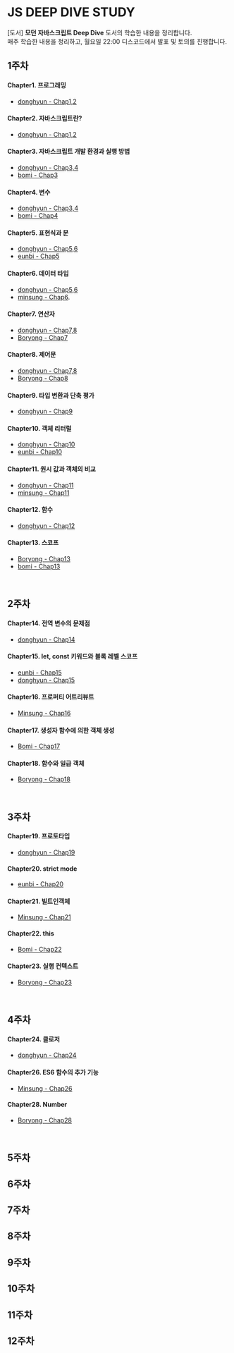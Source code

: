 # JS DEEP DIVE STUDY
[도서] <strong>모던 자바스크립트 Deep Dive</strong> 도서의 학습한 내용을 정리합니다. <br />
매주 학습한 내용을 정리하고, 월요일 22:00 디스코드에서 발표 및 토의를 진행합니다.

## 1주차

#### Chapter1. 프로그래밍
- [donghyun - Chap1,2](https://cloudy-holly-961.notion.site/Chapter-1-2-b068706299d54614910e4a80676cce4a)

#### Chapter2. 자바스크립트란?
- [donghyun - Chap1,2](https://cloudy-holly-961.notion.site/Chapter-1-2-b068706299d54614910e4a80676cce4a)

#### Chapter3. 자바스크립트 개발 환경과 실행 방법
- [donghyun - Chap3,4](https://cloudy-holly-961.notion.site/Chapter-3-4-19485bb1693b4393bfa8f6c5a4f91c67)
- [bomi - Chap3](https://github.com/kwonET/FEDeepDive?tab=readme-ov-file#chapter3-%EC%9E%90%EB%B0%94%EC%8A%A4%ED%81%AC%EB%A6%BD%ED%8A%B8-%EA%B0%9C%EB%B0%9C-%ED%99%98%EA%B2%BD%EA%B3%BC-%EC%8B%A4%ED%96%89-%EB%B0%A9%EB%B2%95)

#### Chapter4. 변수
- [donghyun - Chap3,4](https://cloudy-holly-961.notion.site/Chapter-3-4-19485bb1693b4393bfa8f6c5a4f91c67)
- [bomi - Chap4](https://github.com/kwonET/FEDeepDive?tab=readme-ov-file#chapter4-%EB%B3%80%EC%88%98)

#### Chapter5. 표현식과 문
- [donghyun - Chap5,6](https://cloudy-holly-961.notion.site/Chapter-5-6-a247155dbf1e40949a1a3a5ea7b8ac1b)
- [eunbi - Chap5](https://tungsten-walkover-3bb.notion.site/Chapter-05-10a1fad468cc8080a5d8dce6d03385f9?pvs=4)
  
#### Chapter6. 데이터 타입
- [donghyun - Chap5,6](https://cloudy-holly-961.notion.site/Chapter-5-6-a247155dbf1e40949a1a3a5ea7b8ac1b)
- [minsung - Chap6](https://blush-star-c24.notion.site/6-320420f383d84b0ea1b517d40ddf8fc4?pvs=4).

#### Chapter7. 연산자
- [donghyun - Chap7,8](https://cloudy-holly-961.notion.site/Chapter-7-8-5e96778487ac48c3b824ca9c45ee391d)
- [Boryong - Chap7](https://thin-brisket-ae4.notion.site/7-764753d12baa436791fcc3fdf3edd24f?pvs=4)

#### Chapter8. 제어문
- [donghyun - Chap7,8](https://cloudy-holly-961.notion.site/Chapter-7-8-5e96778487ac48c3b824ca9c45ee391d)
- [Boryong - Chap8](https://thin-brisket-ae4.notion.site/8-215508472b564702911af1e222af6da3?pvs=4)

#### Chapter9. 타입 변환과 단축 평가
- [donghyun - Chap9](https://cloudy-holly-961.notion.site/Chapter-09-b0da7f2126e04e9781d014a61010df53?pvs=74)

#### Chapter10. 객체 리터럴
- [donghyun - Chap10](https://cloudy-holly-961.notion.site/Chapter-10-101f8947b07d80c492f4e663b7b33230)
- [eunbi - Chap10](https://tungsten-walkover-3bb.notion.site/Chapter-10-10a1fad468cc80e5980ff71c7b34251d?pvs=4)

#### Chapter11. 원시 값과 객체의 비교
- [donghyun - Chap11](https://cloudy-holly-961.notion.site/Chapter11-102f8947b07d80f88db6dd6009c0626b)
- [minsung - Chap11](https://blush-star-c24.notion.site/11-109d60de1d3f80e2a2c0f1cf8421b684?pvs=4)

#### Chapter12. 함수
- [donghyun - Chap12](https://cloudy-holly-961.notion.site/Chapter-12-105f8947b07d808e8894f9f31e8d1fa4?pvs=74)

#### Chapter13. 스코프
- [Boryong - Chap13](https://thin-brisket-ae4.notion.site/13-91890b7245ea4f5bb638be7c9f81c21b?pvs=4)
- [bomi - Chap13](https://github.com/kwonET/FEDeepDive?tab=readme-ov-file#chapter13-%EC%8A%A4%EC%BD%94%ED%94%84)

<br/>

## 2주차
#### Chapter14. 전역 변수의 문제점
- [donghyun - Chap14](https://cloudy-holly-961.notion.site/Chapter-14-10cf8947b07d808289efd3d5205b0225)
#### Chapter15. let, const 키워드와 블록 레벨 스코프
- [eunbi - Chap15](https://tungsten-walkover-3bb.notion.site/Chapter-15-let-const-1111fad468cc801ea6f7c04200fb3cca?pvs=4)
- [donghyun - Chap15](https://cloudy-holly-961.notion.site/Chapter15-111f8947b07d8079b742e459a25bdbc8)
#### Chapter16. 프로퍼티 어트리뷰트
- [Minsung - Chap16](https://blush-star-c24.notion.site/16-110d60de1d3f8015b19ac10a6fcc899b?pvs=4)
#### Chapter17. 생성자 함수에 의한 객체 생성
- [Bomi - Chap17](https://github.com/kwonET/FEDeepDive?tab=readme-ov-file#chapter17-%EC%83%9D%EC%84%B1%EC%9E%90-%ED%95%A8%EC%88%98%EC%97%90-%EC%9D%98%ED%95%9C-%EA%B0%9D%EC%B2%B4-%EC%83%9D%EC%84%B1)
#### Chapter18. 함수와 일급 객체
- [Boryong - Chap18](https://thin-brisket-ae4.notion.site/18-10c1725a42fe8051af02dad4a5ed0494?pvs=4)

<br/>

## 3주차
#### Chapter19. 프로토타입
- [donghyun - Chap19](https://cloudy-holly-961.notion.site/Chapter19-114f8947b07d80ed89dedc107223ac39?pvs=74)
#### Chapter20. strict mode
- [eunbi - Chap20](https://tungsten-walkover-3bb.notion.site/Chapter-20-strict-mode-11f1fad468cc802ba966c9b26646b742?pvs=4)
#### Chapter21. 빌트인객체
- [Minsung - Chap21](https://blush-star-c24.notion.site/21-117d60de1d3f80ab81bfde5a5338df1c?pvs=4)
#### Chapter22. this
- [Bomi - Chap22](https://github.com/kwonET/FEDeepDive?tab=readme-ov-file#chapter22-this)
#### Chapter23. 실행 컨텍스트
- [Boryong - Chap23](https://thin-brisket-ae4.notion.site/23-1121725a42fe8082b0b3f039423e025e?pvs=4)

<br/>

## 4주차
#### Chapter24. 클로저
- [donghyun - Chap24](https://cloudy-holly-961.notion.site/Chapter24-11af8947b07d801490fde607c51d0592)
#### Chapter26. ES6 함수의 추가 기능
- [Minsung - Chap26](https://blush-star-c24.notion.site/26-ES6-118d60de1d3f80268bdfc9f8ac7f3e4b?pvs=4)
#### Chapter28. Number
- [Boryong - Chap28](https://thin-brisket-ae4.notion.site/28-Number-11d1725a42fe8041a0ddfe6928f768c4?pvs=4)


<br/>

## 5주차

## 6주차

## 7주차

## 8주차

## 9주차

## 10주차

## 11주차

## 12주차
